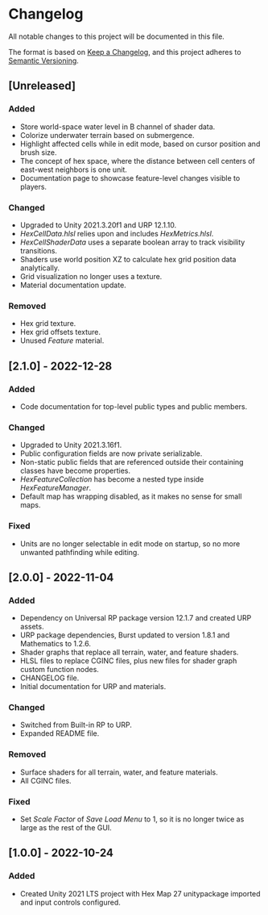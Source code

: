 # Changelog

All notable changes to this project will be documented in this file.

The format is based on [Keep a Changelog](https://keepachangelog.com/en/1.0.0/),
and this project adheres to [Semantic Versioning](https://semver.org/spec/v2.0.0.html).

## [Unreleased]

### Added

- Store world-space water level in B channel of shader data.
- Colorize underwater terrain based on submergence.
- Highlight affected cells while in edit mode, based on cursor position and brush size.
- The concept of hex space, where the distance between cell centers of east-west neighbors is one unit.
- Documentation page to showcase feature-level changes visible to players.

### Changed

- Upgraded to Unity 2021.3.20f1 and URP 12.1.10.
- *HexCellData.hlsl* relies upon and includes *HexMetrics.hlsl*.
- *HexCellShaderData* uses a separate boolean array to track visibility transitions.
- Shaders use world position XZ to calculate hex grid position data analytically.
- Grid visualization no longer uses a texture.
- Material documentation update.

### Removed

- Hex grid texture.
- Hex grid offsets texture.
- Unused *Feature* material.

## [2.1.0] - 2022-12-28

### Added

- Code documentation for top-level public types and public members.

### Changed

- Upgraded to Unity 2021.3.16f1.
- Public configuration fields are now private serializable.
- Non-static public fields that are referenced outside their containing classes have become properties.
- *HexFeatureCollection* has become a nested type inside *HexFeatureManager*.
- Default map has wrapping disabled, as it makes no sense for small maps.

### Fixed

- Units are no longer selectable in edit mode on startup, so no more unwanted pathfinding while editing.

## [2.0.0] - 2022-11-04

### Added

- Dependency on Universal RP package version 12.1.7 and created URP assets.
- URP package dependencies, Burst updated to version 1.8.1 and Mathematics to 1.2.6.
- Shader graphs that replace all terrain, water, and feature shaders.
- HLSL files to replace CGINC files, plus new files for shader graph custom function nodes.
- CHANGELOG file.
- Initial documentation for URP and materials.

### Changed

- Switched from Built-in RP to URP.
- Expanded README file.

### Removed

- Surface shaders for all terrain, water, and feature materials.
- All CGINC files.

### Fixed

- Set *Scale Factor* of *Save Load Menu* to 1, so it is no longer twice as large as the rest of the GUI.

## [1.0.0] - 2022-10-24

### Added

- Created Unity 2021 LTS project with Hex Map 27 unitypackage imported and input controls configured. 
